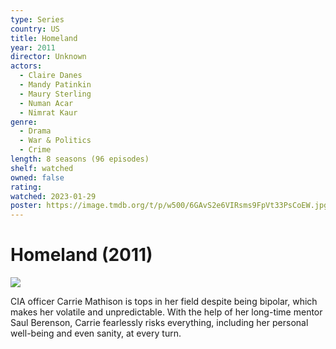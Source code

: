 ```yaml
---
type: Series
country: US
title: Homeland
year: 2011
director: Unknown
actors:
  - Claire Danes
  - Mandy Patinkin
  - Maury Sterling
  - Numan Acar
  - Nimrat Kaur
genre:
  - Drama
  - War & Politics
  - Crime
length: 8 seasons (96 episodes)
shelf: watched
owned: false
rating:
watched: 2023-01-29
poster: https://image.tmdb.org/t/p/w500/6GAvS2e6VIRsms9FpVt33PsCoEW.jpg
---
```


# Homeland (2011)

![](https://image.tmdb.org/t/p/w500/6GAvS2e6VIRsms9FpVt33PsCoEW.jpg)

CIA officer Carrie Mathison is tops in her field despite being bipolar, which makes her volatile and unpredictable. With the help of her long-time mentor Saul Berenson, Carrie fearlessly risks everything, including her personal well-being and even sanity, at every turn.